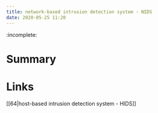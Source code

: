 ```yaml
---
title: network-based intrusion detection system - NIDS
date: 2020-05-25 11:20
---
```


:incomplete:

# Summary

# Links
[[64|host-based intrusion detection system - HIDS]]
